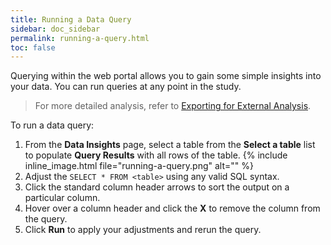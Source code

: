 ```yaml
---
title: Running a Data Query
sidebar: doc_sidebar
permalink: running-a-query.html
toc: false
---
```


Querying within the web portal allows you to gain some simple insights into your data. You can run queries at any point in the study.

> For more detailed analysis, refer to [Exporting for External Analysis](exporting-data.md).

To run a data query:

1. From the **Data Insights** page, select a table from the **Select a table** list to populate **Query Results** with all rows of the table.
   {% include inline_image.html  file="running-a-query.png" alt="" %}
2. Adjust the `SELECT * FROM <table>` using any valid SQL syntax.
3. Click the standard column header arrows to sort the output on a particular column.
4. Hover over a column header and click the **X** to remove the column from the query.
5. Click **Run** to apply your adjustments and rerun the query.
